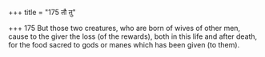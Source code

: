+++
title = "175 तौ तु"

+++
175	But those two creatures, who are born of wives of other men, cause to the giver the loss (of the rewards), both in this life and after death, for the food sacred to gods or manes which has been given (to them).